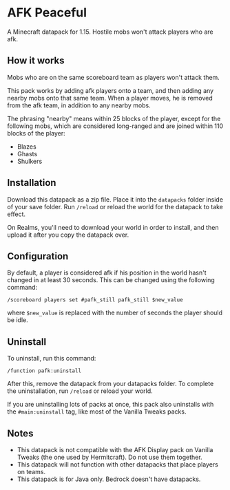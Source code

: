 # AFK Peaceful

A Minecraft datapack for 1.15. Hostile mobs won't attack players who are afk.

## How it works

Mobs who are on the same scoreboard team as players won't attack them. 

This pack works by adding afk players onto a team, and then adding any nearby mobs onto that same team. When a player moves, he is removed from the afk team, in addition to any nearby mobs.

The phrasing "nearby" means within 25 blocks of the player, except for the following mobs, which are considered long-ranged and are joined within 110 blocks of the player:

* Blazes
* Ghasts
* Shulkers

## Installation

Download this datapack as a zip file. Place it into the `datapacks` folder inside of your save folder. Run `/reload` or reload the world for the datapack to take effect.

On Realms, you'll need to download your world in order to install, and then upload it after you copy the datapack over.

## Configuration

By default, a player is considered afk if his position in the world hasn't changed in at least 30 seconds. This can be changed using the following command:

```mcfunction
/scoreboard players set #pafk_still pafk_still $new_value
```

where `$new_value` is replaced with the number of seconds the player should be idle.

## Uninstall

To uninstall, run this command:

```mcfunction
/function pafk:uninstall
```

After this, remove the datapack from your datapacks folder. To complete the uninstallation, run `/reload` or reload your world.

If you are uninstalling lots of packs at once, this pack also uninstalls with the `#main:uninstall` tag, like most of the Vanilla Tweaks packs.

## Notes

* This datapack is not compatible with the AFK Display pack on Vanilla Tweaks (the one used by Hermitcraft). Do not use them together.
* This datapack will not function with other datapacks that place players on teams.
* This datapack is for Java only. Bedrock doesn't have datapacks.

